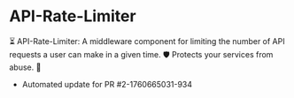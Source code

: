 # API-Rate-Limiter
⏳ API-Rate-Limiter: A middleware component for limiting the number of API requests a user can make in a given time. 🛡️ Protects your services from abuse. 🚦


- Automated update for PR #2-1760665031-934
